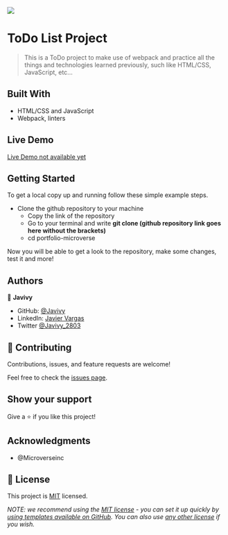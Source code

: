 ![](https://img.shields.io/badge/Microverse-blueviolet)

# ToDo List Project

> This is a ToDo project to make use of webpack and practice all the things and technologies learned previously, such like HTML/CSS, JavaScript, etc...


## Built With

- HTML/CSS and JavaScript
- Webpack, linters

## Live Demo

[Live Demo not available yet](https://github.com/Javivy/to-do-list)


## Getting Started

To get a local copy up and running follow these simple example steps.

  - Clone the github repository to your machine 
    - Copy the link of the repository
    - Go to your terminal and write __git clone (github repository link goes here without the brackets)__
    - cd portfolio-microverse

Now you will be able to get a look to the repository, make some changes, test it and more!

## Authors

👤 **Javivy**

- GitHub: [@Javivy](https://github.com/Javivy)
- LinkedIn: [Javier Vargas](https://www.linkedin.com/in/javier-alejandro-vargas-ortega)
- Twitter [@Javivy_2803](https://twitter.com/Javivy_2803)

## 🤝 Contributing

Contributions, issues, and feature requests are welcome!

Feel free to check the [issues page](https://github.com/Javivy/to-do-list/issue).

## Show your support

Give a ⭐️ if you like this project!

## Acknowledgments

- @Microverseinc

## 📝 License

This project is [MIT](./MIT.md) licensed.

_NOTE: we recommend using the [MIT license](https://choosealicense.com/licenses/mit/) - you can set it up quickly by [using templates available on GitHub](https://docs.github.com/en/communities/setting-up-your-project-for-healthy-contributions/adding-a-license-to-a-repository). You can also use [any other license](https://choosealicense.com/licenses/) if you wish._
